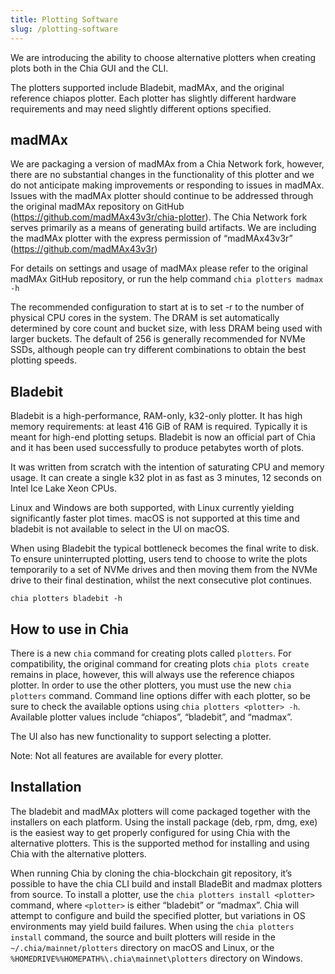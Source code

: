 ```yaml
---
title: Plotting Software
slug: /plotting-software
---
```


We are introducing the ability to choose alternative plotters when creating plots both in the Chia GUI and the CLI.

The plotters supported include Bladebit, madMAx, and the original reference chiapos plotter. Each plotter has slightly different hardware requirements and may need slightly different options specified.

## madMAx
We are packaging a version of madMAx from a Chia Network fork, however, there are no substantial changes in the functionality of this plotter and we do not anticipate making improvements or responding to issues in madMAx. Issues with the madMAx plotter should continue to be addressed through the original madMAx repository on GitHub (https://github.com/madMAx43v3r/chia-plotter). The Chia Network fork serves primarily as a means of generating build artifacts. We are including the madMAx plotter with the express permission of “madMAx43v3r” (https://github.com/madMAx43v3r)

For details on settings and usage of madMAx please refer to the original madMAx GitHub repository, or run the help command
```chia plotters madmax -h```

The recommended configuration to start at is to set -r to the number of physical CPU cores in the system. The DRAM is set automatically determined by core count and bucket size, with less DRAM being used with larger buckets. The default of 256 is generally recommended for NVMe SSDs, although people can try different combinations to obtain the best plotting speeds.

## Bladebit
Bladebit is a high-performance, RAM-only, k32-only plotter. It has high memory requirements: at least 416 GiB of RAM is required. Typically it is meant for high-end plotting setups. Bladebit is now an official part of Chia and it has been used successfully to produce petabytes worth of plots.

It was written from scratch with the intention of saturating CPU and memory usage. It can create a single k32 plot in as fast as 3 minutes, 12 seconds on Intel Ice Lake Xeon CPUs.

Linux and Windows are both supported, with Linux currently yielding significantly faster plot times. macOS is not supported at this time and bladebit is not available to select in the UI on macOS.

When using Bladebit the typical bottleneck becomes the final write to disk. To ensure uninterrupted plotting, users tend to choose to write the plots temporarily to a set of NVMe drives and then moving them from the NVMe drive to their final destination, whilst the next consecutive plot continues.

```
chia plotters bladebit -h
 ```

## How to use in Chia
There is a new `chia` command for creating plots called `plotters`. For compatibility, the original command for creating plots `chia plots create` remains in place, however, this will always use the reference chiapos plotter. In order to use the other plotters, you must use the new `chia plotters` command. Command line options differ with each plotter, so be sure to check the available options using `chia plotters <plotter> -h`. Available plotter values include “chiapos”, “bladebit”, and “madmax”.

The UI also has new functionality to support selecting a plotter.

Note: Not all features are available for every plotter. 

## Installation
The bladebit and madMAx plotters will come packaged together with the installers on each platform. Using the install package (deb, rpm, dmg, exe) is the easiest way to get properly configured for using Chia with the alternative plotters. This is the supported method for installing and using Chia with the alternative plotters.

When running Chia by cloning the chia-blockchain git repository, it’s possible to have the chia CLI build and install BladeBit and madmax plotters from source. To install a plotter, use the `chia plotters install <plotter>` command, where `<plotter>` is either “bladebit” or “madmax”. Chia will attempt to configure and build the specified plotter, but variations in OS environments may yield build failures. When using the `chia plotters install` command, the source and built plotters will reside in the `~/.chia/mainnet/plotters` directory on macOS and Linux, or the `%HOMEDRIVE%%HOMEPATH%\.chia\mainnet\plotters` directory on Windows.
